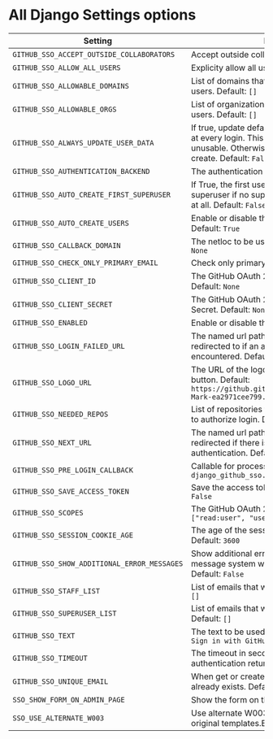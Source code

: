 # All Django Settings options

| Setting                                     | Description                                                                                                                                                                     |
|---------------------------------------------|---------------------------------------------------------------------------------------------------------------------------------------------------------------------------------|
| `GITHUB_SSO_ACCEPT_OUTSIDE_COLLABORATORS`   | Accept outside collaborators. Default: `False`                                                                                                                                  |
| `GITHUB_SSO_ALLOW_ALL_USERS`                | Explicity allow all users. Default: `False`                                                                                                                                     |
| `GITHUB_SSO_ALLOWABLE_DOMAINS`              | List of domains that will be allowed to create users. Default: `[]`                                                                                                             |
| `GITHUB_SSO_ALLOWABLE_ORGS`                 | List of organizations that will be allowed to create users. Default: `[]`                                                                                                       |
| `GITHUB_SSO_ALWAYS_UPDATE_USER_DATA`        | If true, update default user info from GitHub data at every login. This will also make their password unusable. Otherwise, all of this happens only on create. Default: `False` |
| `GITHUB_SSO_AUTHENTICATION_BACKEND`         | The authentication backend to use.  Default: `None`                                                                                                                             |
| `GITHUB_SSO_AUTO_CREATE_FIRST_SUPERUSER`    | If True, the first user that logs in will be created as superuser if no superuser exists in the database at all. Default: `False`                                               |
| `GITHUB_SSO_AUTO_CREATE_USERS`              | Enable or disable the auto-create users feature. Default: `True`                                                                                                                |
| `GITHUB_SSO_CALLBACK_DOMAIN`                | The netloc to be used on Callback URI. Default: `None`                                                                                                                          |
| `GITHUB_SSO_CHECK_ONLY_PRIMARY_EMAIL`       | Check only primary email. Default: `False`                                                                                                                                      |
| `GITHUB_SSO_CLIENT_ID`                      | The GitHub OAuth 2.0 Web Application Client ID. Default: `None`                                                                                                                 |
| `GITHUB_SSO_CLIENT_SECRET`                  | The GitHub OAuth 2.0 Web Application Client Secret. Default: `None`                                                                                                             |
| `GITHUB_SSO_ENABLED`                        | Enable or disable the plugin. Default: `True`                                                                                                                                   |
| `GITHUB_SSO_LOGIN_FAILED_URL`               | The named url path that the user will be redirected to if an authentication error is encountered. Default: `admin:index`                                                        |
| `GITHUB_SSO_LOGO_URL`                       | The URL of the logo to be used on the login button. Default: `https://github.githubassets.com/assets/GitHub-Mark-ea2971cee799.png`                                              |
| `GITHUB_SSO_NEEDED_REPOS`                   | List of repositories the user needs to be member to authorize login. Default: `[]`                                                                                              |
| `GITHUB_SSO_NEXT_URL`                       | The named url path that the user will be redirected if there is no next url after successful authentication. Default: `admin:index`                                             |
| `GITHUB_SSO_PRE_LOGIN_CALLBACK`             | Callable for processing pre-login logic. Default: `django_github_sso.hooks.pre_login_user`                                                                                      |
| `GITHUB_SSO_SAVE_ACCESS_TOKEN`              | Save the access token in the session. Default: `False`                                                                                                                          |
| `GITHUB_SSO_SCOPES`                         | The GitHub OAuth 2.0 Scopes. Default: `["read:user", "user:email", "read:org"]`                                                                                                 |
| `GITHUB_SSO_SESSION_COOKIE_AGE`             | The age of the session cookie in seconds. Default: `3600`                                                                                                                       |
| `GITHUB_SSO_SHOW_ADDITIONAL_ERROR_MESSAGES` | Show additional error messages in django message system when authentication fails. Default: `False`                                                                             |
| `GITHUB_SSO_STAFF_LIST`                     | List of emails that will be created as staff. Default: `[]`                                                                                                                     |
| `GITHUB_SSO_SUPERUSER_LIST`                 | List of emails that will be created as superuser. Default: `[]`                                                                                                                 |
| `GITHUB_SSO_TEXT`                           | The text to be used on the login button. Default: `Sign in with GitHub`                                                                                                         |
| `GITHUB_SSO_TIMEOUT`                        | The timeout in seconds for the GitHub SSO authentication returns info, in minutes. Default: `10`                                                                                |
| `GITHUB_SSO_UNIQUE_EMAIL`                   | When get or create a new user, check if the email already exists. Default: `False`                                                                                              |
| `SSO_SHOW_FORM_ON_ADMIN_PAGE`               | Show the form on the admin page. Default: `True`                                                                                                                                |
| `SSO_USE_ALTERNATE_W003`                    | Use alternate W003 warning. You need to silence original templates.E003 warning. Default: `False`                                                                               |
